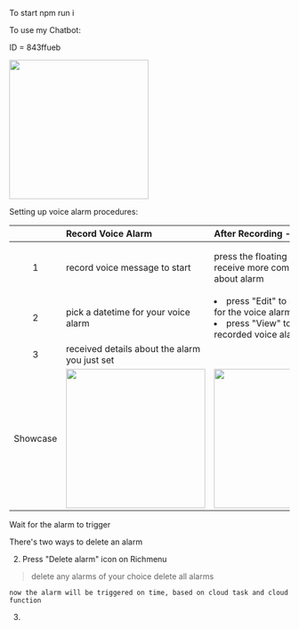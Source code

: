 

To start
npm run i

To use my Chatbot:

ID = 843ffueb

<img src="https://user-images.githubusercontent.com/75115433/201181405-bc23f1ce-d9d7-465f-8c1f-b47d76a80186.png" width="250"/>


Setting up voice alarm procedures:

|          |**Record Voice Alarm**|**After Recording - Reconfigure**|**After Recording - Cancel **|
|:--------:|:-----------------    |:--------------------            |:----------------- |
|1| record voice message to start        |press the floating button to receive more complete data about alarm |press "Cancel" after recording voice alarm </br> `delete only that particular voice message you just recorded`|
|2| pick a datetime for your voice alarm |<li> press "Edit" to reassign timer for the voice alarm </li> <li>press "View" to listen to recorded voice alarm </li>||
|3| received details about the alarm you just set|                             ||
|Showcase|<img src="https://user-images.githubusercontent.com/75115433/201287327-78389f5c-90a0-4f83-a563-c55163c43a50.gif" width="250"/> | <img src="https://user-images.githubusercontent.com/75115433/201287338-0f075bff-287f-4eb9-99d2-1f1d23af15d7.gif" width="250"/>                                 |<img src="https://user-images.githubusercontent.com/75115433/201287361-0631005a-957c-4d35-bb0d-63e4b0263306.gif" width="250"/> |


                                         

Wait for the alarm to trigger


There's two ways to delete an alarm
 


2. Press "Delete alarm" icon on Richmenu
> delete any alarms of your choice
> delete all alarms 

`now the alarm will be triggered on time, based on cloud task and cloud function`

3. 
